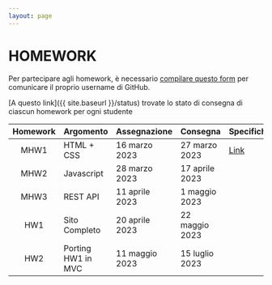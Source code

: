 ```yaml
---
layout: page
---
```


# HOMEWORK

Per partecipare agli homework, è necessario [compilare questo form](https://forms.gle/6f5gxAFQM4QEwwXk7) per comunicare il proprio username di GitHub.

[A questo link]({{ site.baseurl }}/status) trovate lo stato di consegna di ciascun homework per ogni studente

| Homework | Argomento          | Assegnazione    | Consegna       | Specifiche      |
| :-------:| ------------------ | --------------- | ---------------|-----------------|
| MHW1     | HTML + CSS         | 16 marzo 2023   | 27 marzo 2023  | [Link](mhw1) |
| MHW2     | Javascript         | 28 marzo 2023   | 17 aprile 2023 | |
| MHW3     | REST API           | 11 aprile 2023  | 1 maggio 2023  | |
| HW1      | Sito Completo      | 20 aprile 2023  | 22 maggio 2023 | |
| HW2      | Porting HW1 in MVC | 11 maggio 2023  | 15 luglio 2023 | |
